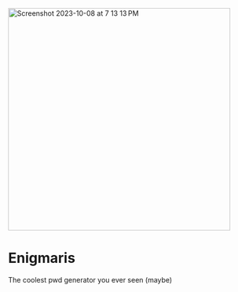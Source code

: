 <picture>
  <img width="452" alt="Screenshot 2023-10-08 at 7 13 13 PM" src="https://github.com/Shadowpatriot9/Enigmaris/assets/126954487/f51b23ee-da30-425a-b618-cf1e9106089d">
</picture>

# Enigmaris
The coolest pwd generator you ever seen (maybe)

